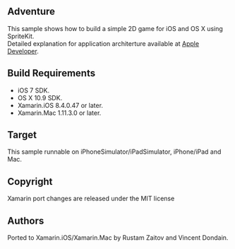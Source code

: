 Adventure
---------

This sample shows how to build a simple 2D game for iOS and OS X using SpriteKit.  
Detailed explanation for application architerture available at [Apple Developer].

Build Requirements
------------------

* iOS 7 SDK.
* OS X 10.9 SDK.
* Xamarin.iOS 8.4.0.47 or later.
* Xamarin.Mac 1.11.3.0 or later.

Target
------

This sample runnable on iPhoneSimulator/iPadSimulator, iPhone/iPad and Mac.

Copyright
--------

Xamarin port changes are released under the MIT license

Authors
-------

Ported to Xamarin.iOS/Xamarin.Mac by Rustam Zaitov and Vincent Dondain.

[Apple Developer]:https://developer.apple.com/library/prerelease/ios/documentation/GraphicsAnimation/Conceptual/CodeExplainedAdventure/AdventureArchitecture/AdventureArchitecture.html
